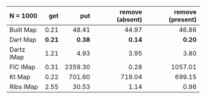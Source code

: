 | N = 1000 | get | put | remove (absent) | remove (present) |
| :--- | ---: | ---: | ---: | ---: |
| Built Map | 0.21 | 48.41 | 44.97 | 46.86 |
| Dart Map | **0.21** | **0.38** | **0.14** | **0.20** |
| Dartz IMap | 1.21 | 4.93 | 3.95 | 3.80 |
| FIC IMap | 0.31 | 2359.30 | 0.28 | 1057.01 |
| Kt Map | 0.22 | 701.60 | 719.04 | 699.15 |
| Ribs IMap | 2.55 | 30.53 | 1.14 | 0.96 |
